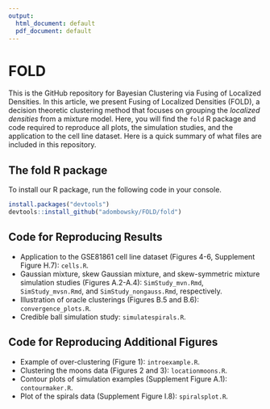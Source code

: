 ```yaml
---
output:
  html_document: default
  pdf_document: default
---
```

# FOLD
This is the GitHub repository for Bayesian Clustering via Fusing of Localized Densities. In this article, we present Fusing of Localized Densities (FOLD), a decision theoretic clustering method that focuses on grouping the _localized densities_ from a mixture model. Here, you will find the ```fold``` R package and code required to reproduce all plots, the simulation studies, and the application to the cell line dataset. Here is a quick summary of what files are included in this repository.

## The fold R package
To install our R package, run the following code in your console.
```r
install.packages("devtools")
devtools::install_github("adombowsky/FOLD/fold")
```

## Code for Reproducing Results
* Application to the GSE81861 cell line dataset (Figures 4-6, Supplement Figure H.7): ```cells.R```.
* Gaussian mixture, skew Gaussian mixture, and skew-symmetric mixture simulation studies (Figures A.2-A.4): ```SimStudy_mvn.Rmd```, ```SimStudy_mvsn.Rmd```, and ```SimStudy_nongauss.Rmd```, respectively.
* Illustration of oracle clusterings (Figures B.5 and B.6): ```convergence_plots.R```.
* Credible ball simulation study: ```simulatespirals.R```. 

## Code for Reproducing Additional Figures
* Example of over-clustering (Figure 1): ```introexample.R```.
* Clustering the moons data (Figures 2 and 3): ```locationmoons.R```.
* Contour plots of simulation examples (Supplement Figure A.1): ```contourmaker.R```.
* Plot of the spirals data (Supplement Figure I.8): ```spiralsplot.R```.